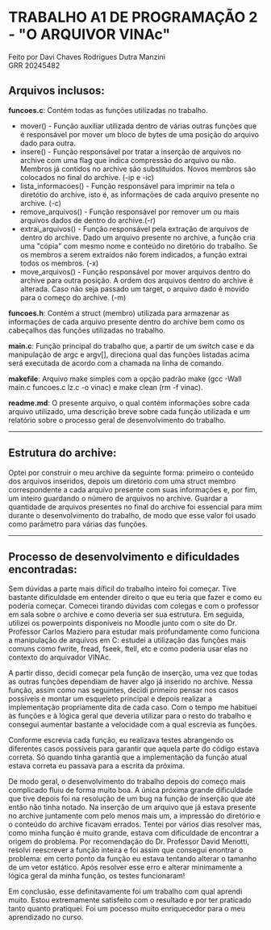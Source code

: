 # TRABALHO A1 DE PROGRAMAÇÃO 2 - "O ARQUIVOR VINAc"

Feito por Davi Chaves Rodrigues Dutra Manzini  
GRR 20245482

## Arquivos inclusos:

**funcoes.c**: Contém todas as funções utilizadas no trabalho.
- mover() - Função auxiliar utilizada dentro de várias outras funções que é responsável por mover um bloco de bytes de uma posição do arquivo dado para outra.
- insere() - Função responsável por tratar a inserção de arquivos no archive com uma flag que indica compressão do arquivo ou não. Membros já contidos no archive são substituidos. Novos membros são colocados no final do archive. (-ip e -ic)
- lista_informacoes() - Função responsável para imprimir na tela o diretótio do archive, isto é, as informações de cada arquivo presente no archive. (-c)
- remove_arquivos() - Função responsável por remover um ou mais arquivos dados de dentro do archive.(-r)
- extrai_arquivos() - Função responsável pela extração de arquivos de dentro do archive. Dado um arquivo presente no archive, a função cria uma "cópia" com mesmo nome e conteúdo no diretório do trabalho. Se os membros a serem extraídos não forem indicados, a função extrai todos os membros. (-x)
- move_arquivos() - Função responsável por mover arquivos dentro do archive para outra posição. A ordem dos arquivos dentro do archive é alterada. Caso não seja passado um target, o arquivo dado é movido para o começo do archive. (-m)

**funcoes.h**: Contém a struct (membro) utilizada para armazenar as informações de cada arquivo presente dentro do archive bem como os cabeçalhos das funções utilizadas no trabalho.

**main.c**: Função principal do trabalho que, a partir de um switch case e da manipulação de argc e argv[], direciona qual das funções listadas acima será executada de acordo com a chamada na linha de comando.

**makefile**: Arquivo make simples com a opção padrão make (gcc -Wall main.c funcoes.c lz.c -o vinac) e make clean (rm -f vinac).

**readme.md**: O presente arquivo, o qual contém informações sobre cada arquivo utilizado, uma descrição breve sobre cada função utilizada e um relatório sobre o processo geral de desenvolvimento do trabalho.

---

## Estrutura do archive:

Optei por construir o meu archive da seguinte forma: primeiro o conteúdo dos arquivos inseridos, depois um diretório com uma struct membro correspondente a cada arquivo presente com suas informações e, por fim, um inteiro guardando o número de arquivos no archive. Guardar a quantidade de arquivos presentes no final do archive foi essencial para mim durante o desenvolvimento do trabalho, de modo que esse valor foi usado como parâmetro para várias das funções.

---

## Processo de desenvolvimento e dificuldades encontradas:

Sem dúvidas a parte mais díficil do trabalho inteiro foi começar. Tive bastante dificuldade em entender direito o que eu teria que fazer e como eu poderia começar. Comecei tirando dúvidas com colegas e com o professor em sala sobre o archive e como deveria ser sua estrutura. Em seguida, utilizei os powerpoints disponíveis no Moodle junto com o site do Dr. Professor Carlos Maziero para estudar mais profundamente como funciona a manipulação de arquivos em C: estudei a utilização das funções mais comuns como fwrite, fread, fseek, ftell, etc e como poderia usar elas no contexto do arquivador VINAc.

A partir disso, decidi começar pela função de inserção, uma vez que todas as outras funções dependiam de haver algo já inserido no archive. Nessa função, assim como nas seguintes, decidi primeiro pensar nos casos possíveis e montar um esqueleto principal e depois realizar a implementação propriamente dita de cada caso. Com o tempo me habituei às funções e à lógica geral que deveria utilizar para o resto do trabalho e consegui aumentar bastante a velocidade com a qual escrevia as funções.

Conforme escrevia cada função, eu realizava testes abrangendo os diferentes casos possíveis para garantir que aquela parte do código estava correta. Só quando tinha garantia que a implementação da função atual estava correta eu passava para a escrita da próxima.

De modo geral, o desenvolvimento do trabalho depois do começo mais complicado fluiu de forma muito boa. A única próxima grande dificuldade que tive depois foi na resolução de um bug na função de inserção que até então não tinha notado. Na inserção de um arquivo que já estava presente no archive juntamente com pelo menos mais um, a impressão do diretório e o conteúdo do archive ficavam errados. Tentei por vários dias resolver mas, como minha função é muito grande, estava com dificuldade de encontrar a origem do problema. Por recomendação do Dr. Professor David Menotti, resolvi reescrever a função inteira e foi assim que consegui enontrar o problema: em certo ponto da função eu estava tentando alterar o tamanho de um vetor estático. Após resolver esse erro e alterar minimamente a lógica geral da minha função, os testes funcionaram!

Em conclusão, esse definitavamente foi um trabalho com qual aprendi muito. Estou extremamente satisfeito com o resultado e por ter praticado tanto quanto pratiquei. Foi um pocesso muito enriquecedor para o meu aprendizado no curso.